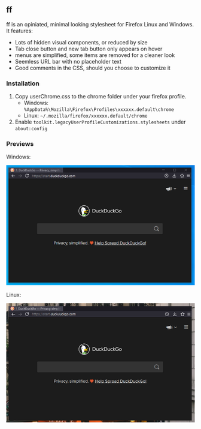 ## ff

ff is an opiniated, minimal looking stylesheet for Firefox Linux and Windows. It features:
- Lots of hidden visual components, or reduced by size
- Tab close button and new tab button only appears on hover
- menus are simplified, some items are removed for a cleaner look
- Seemless URL bar with no placeholder text
- Good comments in the CSS, should you choose to customize it

### Installation

1. Copy userChrome.css to the chrome folder under your firefox profile.
    - Windows: `%AppData%\Mozilla\Firefox\Profiles\xxxxxx.default\chrome`
    - Linux: `~/.mozilla/firefox/xxxxxx.default/chrome`
3. Enable `toolkit.legacyUserProfileCustomizations.stylesheets` under `about:config`

### Previews

Windows:

![windows](assets/windows.png)

Linux:

![linux](assets/linux.png)
